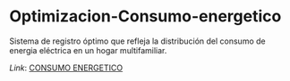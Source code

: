 # Optimizacion-Consumo-energetico
Sistema de registro óptimo que refleja la distribución del consumo de energia eléctrica en un hogar multifamiliar.


*Link*:  [CONSUMO ENERGETICO](https://yoelcaro14-optimizacion-consumo-energetico-rl-app-rxh7ya.streamlit.app/)

